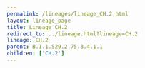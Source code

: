 ```yaml
---
permalink: /lineages/lineage_CH.2.html
layout: lineage_page
title: Lineage CH.2
redirect_to: ../lineage.html?lineage=CH.2
lineage: CH.2
parent: B.1.1.529.2.75.3.4.1.1
children: ['CH.2']
---
```

